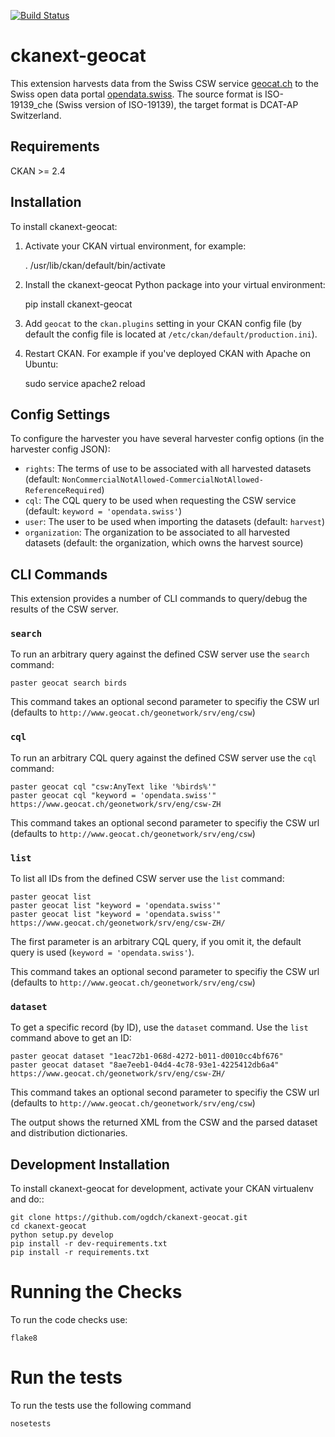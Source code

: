 [![Build Status](https://travis-ci.org/opendata-swiss/ckanext-geocat.svg?branch=master)](https://travis-ci.org/opendata-swiss/ckanext-geocat)

ckanext-geocat
=============

This extension harvests data from the Swiss CSW service [geocat.ch](http://geocat.ch) to the Swiss open data portal [opendata.swiss](https://opendata.swiss).
The source format is ISO-19139_che (Swiss version of ISO-19139), the target format is DCAT-AP Switzerland.


## Requirements

CKAN >= 2.4

## Installation

To install ckanext-geocat:

1. Activate your CKAN virtual environment, for example:

     . /usr/lib/ckan/default/bin/activate

2. Install the ckanext-geocat Python package into your virtual environment:

     pip install ckanext-geocat

3. Add ``geocat`` to the ``ckan.plugins`` setting in your CKAN
   config file (by default the config file is located at
   ``/etc/ckan/default/production.ini``).

4. Restart CKAN. For example if you've deployed CKAN with Apache on Ubuntu:

     sudo service apache2 reload


## Config Settings

To configure the harvester you have several harvester config options (in the harvester config JSON):

* `rights`: The terms of use to be associated with all harvested datasets (default: `NonCommercialNotAllowed-CommercialNotAllowed-ReferenceRequired`)
* `cql`: The CQL query to be used when requesting the CSW service (default: `keyword = 'opendata.swiss'`)
* `user`: The user to be used when importing the datasets (default: `harvest`)
* `organization`: The organization to be associated to all harvested datasets (default: the organization, which owns the harvest source)


## CLI Commands

This extension provides a number of CLI commands to query/debug the results of the CSW server.


### `search`

To run an arbitrary query against the defined CSW server use the `search` command:

```
paster geocat search birds
```

This command takes an optional second parameter to specifiy the CSW url (defaults to `http://www.geocat.ch/geonetwork/srv/eng/csw`)

### `cql`

To run an arbitrary CQL query against the defined CSW server use the `cql` command:

```
paster geocat cql "csw:AnyText like '%birds%'"
paster geocat cql "keyword = 'opendata.swiss'" https://www.geocat.ch/geonetwork/srv/eng/csw-ZH
```

This command takes an optional second parameter to specifiy the CSW url (defaults to `http://www.geocat.ch/geonetwork/srv/eng/csw`)

### `list`

To list all IDs from the defined CSW server use the `list` command:

```
paster geocat list
paster geocat list "keyword = 'opendata.swiss'" 
paster geocat list "keyword = 'opendata.swiss'" https://www.geocat.ch/geonetwork/srv/eng/csw-ZH/
```

The first parameter is an arbitrary CQL query, if you omit it, the default query is used (`keyword = 'opendata.swiss'`).

This command takes an optional second parameter to specifiy the CSW url (defaults to `http://www.geocat.ch/geonetwork/srv/eng/csw`)

### `dataset`

To get a specific record (by ID), use the `dataset` command.
Use the `list` command above to get an ID:

```
paster geocat dataset "1eac72b1-068d-4272-b011-d0010cc4bf676"
paster geocat dataset "8ae7eeb1-04d4-4c78-93e1-4225412db6a4" https://www.geocat.ch/geonetwork/srv/eng/csw-ZH/
```

This command takes an optional second parameter to specifiy the CSW url (defaults to `http://www.geocat.ch/geonetwork/srv/eng/csw`)

The output shows the returned XML from the CSW and the parsed dataset and distribution dictionaries.

## Development Installation

To install ckanext-geocat for development, activate your CKAN virtualenv and
do::

    git clone https://github.com/ogdch/ckanext-geocat.git
    cd ckanext-geocat
    python setup.py develop
    pip install -r dev-requirements.txt
    pip install -r requirements.txt


# Running the Checks

To run the code checks use:

    flake8

# Run the tests

To run the tests use the following command

    nosetests
